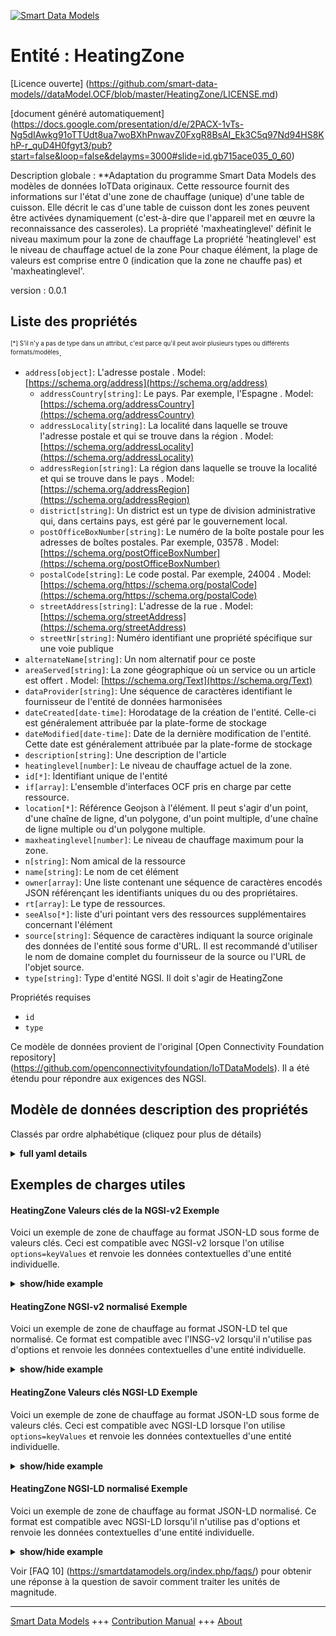 <!-- 10-Header -->    
[![Smart Data Models](https://smartdatamodels.org/wp-content/uploads/2022/01/SmartDataModels_logo.png "Logo")](https://smartdatamodels.org)    
Entité : HeatingZone    
====================<!-- /10-Header -->    
<!-- 15-License -->    
[Licence ouverte] (https://github.com/smart-data-models//dataModel.OCF/blob/master/HeatingZone/LICENSE.md)    
[document généré automatiquement] (https://docs.google.com/presentation/d/e/2PACX-1vTs-Ng5dIAwkg91oTTUdt8ua7woBXhPnwavZ0FxgR8BsAI_Ek3C5q97Nd94HS8KhP-r_quD4H0fgyt3/pub?start=false&loop=false&delayms=3000#slide=id.gb715ace035_0_60)    
<!-- /15-License -->    
<!-- 20-Description -->    
Description globale : **Adaptation du programme Smart Data Models des modèles de données IoTData originaux. Cette ressource fournit des informations sur l'état d'une zone de chauffage (unique) d'une table de cuisson. Elle décrit le cas d'une table de cuisson dont les zones peuvent être activées dynamiquement (c'est-à-dire que l'appareil met en œuvre la reconnaissance des casseroles). La propriété 'maxheatinglevel' définit le niveau maximum pour la zone de chauffage La propriété 'heatinglevel' est le niveau de chauffage actuel de la zone Pour chaque élément, la plage de valeurs est comprise entre 0 (indication que la zone ne chauffe pas) et 'maxheatinglevel'.    
version : 0.0.1    
<!-- /20-Description -->    
<!-- 30-PropertiesList -->    
## Liste des propriétés    
<sup><sub>[*] S'il n'y a pas de type dans un attribut, c'est parce qu'il peut avoir plusieurs types ou différents formats/modèles</sub></sup>.    
- `address[object]`: L'adresse postale  . Model: [https://schema.org/address](https://schema.org/address)	- `addressCountry[string]`: Le pays. Par exemple, l'Espagne  . Model: [https://schema.org/addressCountry](https://schema.org/addressCountry)    
	- `addressLocality[string]`: La localité dans laquelle se trouve l'adresse postale et qui se trouve dans la région  . Model: [https://schema.org/addressLocality](https://schema.org/addressLocality)    
	- `addressRegion[string]`: La région dans laquelle se trouve la localité et qui se trouve dans le pays  . Model: [https://schema.org/addressRegion](https://schema.org/addressRegion)    
	- `district[string]`: Un district est un type de division administrative qui, dans certains pays, est géré par le gouvernement local.      
	- `postOfficeBoxNumber[string]`: Le numéro de la boîte postale pour les adresses de boîtes postales. Par exemple, 03578  . Model: [https://schema.org/postOfficeBoxNumber](https://schema.org/postOfficeBoxNumber)    
	- `postalCode[string]`: Le code postal. Par exemple, 24004  . Model: [https://schema.org/https://schema.org/postalCode](https://schema.org/https://schema.org/postalCode)    
	- `streetAddress[string]`: L'adresse de la rue  . Model: [https://schema.org/streetAddress](https://schema.org/streetAddress)    
	- `streetNr[string]`: Numéro identifiant une propriété spécifique sur une voie publique      
- `alternateName[string]`: Un nom alternatif pour ce poste  - `areaServed[string]`: La zone géographique où un service ou un article est offert  . Model: [https://schema.org/Text](https://schema.org/Text)- `dataProvider[string]`: Une séquence de caractères identifiant le fournisseur de l'entité de données harmonisées  - `dateCreated[date-time]`: Horodatage de la création de l'entité. Celle-ci est généralement attribuée par la plate-forme de stockage  - `dateModified[date-time]`: Date de la dernière modification de l'entité. Cette date est généralement attribuée par la plate-forme de stockage  - `description[string]`: Une description de l'article  - `heatinglevel[number]`: Le niveau de chauffage actuel de la zone.  - `id[*]`: Identifiant unique de l'entité  - `if[array]`: L'ensemble d'interfaces OCF pris en charge par cette ressource.  - `location[*]`: Référence Geojson à l'élément. Il peut s'agir d'un point, d'une chaîne de ligne, d'un polygone, d'un point multiple, d'une chaîne de ligne multiple ou d'un polygone multiple.  - `maxheatinglevel[number]`: Le niveau de chauffage maximum pour la zone.  - `n[string]`: Nom amical de la ressource  - `name[string]`: Le nom de cet élément  - `owner[array]`: Une liste contenant une séquence de caractères encodés JSON référençant les identifiants uniques du ou des propriétaires.  - `rt[array]`: Le type de ressources.  - `seeAlso[*]`: liste d'uri pointant vers des ressources supplémentaires concernant l'élément  - `source[string]`: Séquence de caractères indiquant la source originale des données de l'entité sous forme d'URL. Il est recommandé d'utiliser le nom de domaine complet du fournisseur de la source ou l'URL de l'objet source.  - `type[string]`: Type d'entité NGSI. Il doit s'agir de HeatingZone  <!-- /30-PropertiesList -->    
<!-- 35-RequiredProperties -->    
Propriétés requises    
- `id`  - `type`  <!-- /35-RequiredProperties -->    
<!-- 40-RequiredProperties -->    
Ce modèle de données provient de l'original [Open Connectivity Foundation repository] (https://github.com/openconnectivityfoundation/IoTDataModels). Il a été étendu pour répondre aux exigences des NGSI.    
<!-- /40-RequiredProperties -->    
<!-- 50-DataModelHeader -->    
## Modèle de données description des propriétés    
Classés par ordre alphabétique (cliquez pour plus de détails)    
<!-- /50-DataModelHeader -->    
<!-- 60-ModelYaml -->    
<details><summary><strong>full yaml details</strong></summary>      
```yaml    
HeatingZone:      
  description: 'Smart Data Models Program adaptation of the original IoTData data Models. This Resource provides information about the status of a (single) heating zone of a Cook-Top. It describes the case of a Cook-Top whose zones can be activated dynamically (i.e. the device implements pot recognition). The Property ''maxheatinglevel'' defines the max level for the heating zone The Property ''heatinglevel'' is the current heating level of the zone   For each element, the value range is from 0 (indication that the zone is not heating) to ''maxheatinglevel''.'      
  properties:      
    address:      
      description: The mailing address      
      properties:      
        addressCountry:      
          description: 'The country. For example, Spain'      
          type: string      
          x-ngsi:      
            model: https://schema.org/addressCountry      
            type: Property      
        addressLocality:      
          description: 'The locality in which the street address is, and which is in the region'      
          type: string      
          x-ngsi:      
            model: https://schema.org/addressLocality      
            type: Property      
        addressRegion:      
          description: 'The region in which the locality is, and which is in the country'      
          type: string      
          x-ngsi:      
            model: https://schema.org/addressRegion      
            type: Property      
        district:      
          description: 'A district is a type of administrative division that, in some countries, is managed by the local government'      
          type: string      
          x-ngsi:      
            type: Property      
        postOfficeBoxNumber:      
          description: 'The post office box number for PO box addresses. For example, 03578'      
          type: string      
          x-ngsi:      
            model: https://schema.org/postOfficeBoxNumber      
            type: Property      
        postalCode:      
          description: 'The postal code. For example, 24004'      
          type: string      
          x-ngsi:      
            model: https://schema.org/https://schema.org/postalCode      
            type: Property      
        streetAddress:      
          description: The street address      
          type: string      
          x-ngsi:      
            model: https://schema.org/streetAddress      
            type: Property      
        streetNr:      
          description: Number identifying a specific property on a public street      
          type: string      
          x-ngsi:      
            type: Property      
      type: object      
      x-ngsi:      
        model: https://schema.org/address      
        type: Property      
    alternateName:      
      description: An alternative name for this item      
      type: string      
      x-ngsi:      
        type: Property      
    areaServed:      
      description: The geographic area where a service or offered item is provided      
      type: string      
      x-ngsi:      
        model: https://schema.org/Text      
        type: Property      
    dataProvider:      
      description: A sequence of characters identifying the provider of the harmonised data entity      
      type: string      
      x-ngsi:      
        type: Property      
    dateCreated:      
      description: Entity creation timestamp. This will usually be allocated by the storage platform      
      format: date-time      
      type: string      
      x-ngsi:      
        type: Property      
    dateModified:      
      description: Timestamp of the last modification of the entity. This will usually be allocated by the storage platform      
      format: date-time      
      type: string      
      x-ngsi:      
        type: Property      
    description:      
      description: A description of this item      
      type: string      
      x-ngsi:      
        type: Property      
    heatinglevel:      
      description: The current heating level for the zone.      
      readOnly: true      
      type: number      
      x-ngsi:      
        type: Property      
    id:      
      anyOf:      
        - description: Identifier format of any NGSI entity      
          maxLength: 256      
          minLength: 1      
          pattern: ^[\w\-\.\{\}\$\+\*\[\]`|~^@!,:\\]+$      
          type: string      
          x-ngsi:      
            type: Property      
        - description: Identifier format of any NGSI entity      
          format: uri      
          type: string      
          x-ngsi:      
            type: Property      
      description: Unique identifier of the entity      
      x-ngsi:      
        type: Property      
    if:      
      description: The OCF Interface set supported by this Resource.      
      items:      
        enum:      
          - oic.if.s      
          - oic.if.baseline      
        type: string      
      minItems: 2      
      readOnly: true      
      type: array      
      uniqueItems: true      
      x-ngsi:      
        type: Property      
    location:      
      description: 'Geojson reference to the item. It can be Point, LineString, Polygon, MultiPoint, MultiLineString or MultiPolygon'      
      oneOf:      
        - description: Geojson reference to the item. Point      
          properties:      
            bbox:      
              items:      
                type: number      
              minItems: 4      
              type: array      
            coordinates:      
              items:      
                type: number      
              minItems: 2      
              type: array      
            type:      
              enum:      
                - Point      
              type: string      
          required:      
            - type      
            - coordinates      
          title: GeoJSON Point      
          type: object      
          x-ngsi:      
            type: GeoProperty      
        - description: Geojson reference to the item. LineString      
          properties:      
            bbox:      
              items:      
                type: number      
              minItems: 4      
              type: array      
            coordinates:      
              items:      
                items:      
                  type: number      
                minItems: 2      
                type: array      
              minItems: 2      
              type: array      
            type:      
              enum:      
                - LineString      
              type: string      
          required:      
            - type      
            - coordinates      
          title: GeoJSON LineString      
          type: object      
          x-ngsi:      
            type: GeoProperty      
        - description: Geojson reference to the item. Polygon      
          properties:      
            bbox:      
              items:      
                type: number      
              minItems: 4      
              type: array      
            coordinates:      
              items:      
                items:      
                  items:      
                    type: number      
                  minItems: 2      
                  type: array      
                minItems: 4      
                type: array      
              type: array      
            type:      
              enum:      
                - Polygon      
              type: string      
          required:      
            - type      
            - coordinates      
          title: GeoJSON Polygon      
          type: object      
          x-ngsi:      
            type: GeoProperty      
        - description: Geojson reference to the item. MultiPoint      
          properties:      
            bbox:      
              items:      
                type: number      
              minItems: 4      
              type: array      
            coordinates:      
              items:      
                items:      
                  type: number      
                minItems: 2      
                type: array      
              type: array      
            type:      
              enum:      
                - MultiPoint      
              type: string      
          required:      
            - type      
            - coordinates      
          title: GeoJSON MultiPoint      
          type: object      
          x-ngsi:      
            type: GeoProperty      
        - description: Geojson reference to the item. MultiLineString      
          properties:      
            bbox:      
              items:      
                type: number      
              minItems: 4      
              type: array      
            coordinates:      
              items:      
                items:      
                  items:      
                    type: number      
                  minItems: 2      
                  type: array      
                minItems: 2      
                type: array      
              type: array      
            type:      
              enum:      
                - MultiLineString      
              type: string      
          required:      
            - type      
            - coordinates      
          title: GeoJSON MultiLineString      
          type: object      
          x-ngsi:      
            type: GeoProperty      
        - description: Geojson reference to the item. MultiLineString      
          properties:      
            bbox:      
              items:      
                type: number      
              minItems: 4      
              type: array      
            coordinates:      
              items:      
                items:      
                  items:      
                    items:      
                      type: number      
                    minItems: 2      
                    type: array      
                  minItems: 4      
                  type: array      
                type: array      
              type: array      
            type:      
              enum:      
                - MultiPolygon      
              type: string      
          required:      
            - type      
            - coordinates      
          title: GeoJSON MultiPolygon      
          type: object      
          x-ngsi:      
            type: GeoProperty      
      x-ngsi:      
        type: GeoProperty      
    maxheatinglevel:      
      description: The maximum heating level for the zone.      
      readOnly: true      
      type: number      
      x-ngsi:      
        type: Property      
    n:      
      description: Friendly name of the Resource      
      maxLength: 64      
      readOnly: true      
      type: string      
      x-ngsi:      
        type: Property      
    name:      
      description: The name of this item      
      type: string      
      x-ngsi:      
        type: Property      
    owner:      
      description: A List containing a JSON encoded sequence of characters referencing the unique Ids of the owner(s)      
      items:      
        anyOf:      
          - description: Identifier format of any NGSI entity      
            maxLength: 256      
            minLength: 1      
            pattern: ^[\w\-\.\{\}\$\+\*\[\]`|~^@!,:\\]+$      
            type: string      
            x-ngsi:      
              type: Property      
          - description: Identifier format of any NGSI entity      
            format: uri      
            type: string      
            x-ngsi:      
              type: Property      
        description: Unique identifier of the entity      
        x-ngsi:      
          type: Property      
      type: array      
      x-ngsi:      
        type: Property      
    rt:      
      description: The Resource Type.      
      items:      
        enum:      
          - oic.r.heatingzone      
        maxLength: 64      
        type: string      
      minItems: 1      
      readOnly: true      
      type: array      
      uniqueItems: true      
      x-ngsi:      
        type: Property      
    seeAlso:      
      description: list of uri pointing to additional resources about the item      
      oneOf:      
        - items:      
            format: uri      
            type: string      
          minItems: 1      
          type: array      
        - format: uri      
          type: string      
      x-ngsi:      
        type: Property      
    source:      
      description: 'A sequence of characters giving the original source of the entity data as a URL. Recommended to be the fully qualified domain name of the source provider, or the URL to the source object'      
      type: string      
      x-ngsi:      
        type: Property      
    type:      
      description: NGSI entity type. It has to be HeatingZone      
      enum:      
        - HeatingZone      
      type: string      
      x-ngsi:      
        type: Property      
  required:      
    - id      
    - type      
  type: object      
  x-derived-from: https://github.com/OpenInterConnect/IoTDataModels/blob/master/HeatingZoneResURI.swagger.json      
  x-disclaimer: 'Redistribution and use in source and binary forms, with or without modification, are permitted  provided that the license conditions are met. Copyleft (c) 2022 Contributors to Smart Data Models Program'      
  x-license-url: https://github.com/smart-data-models/dataModel.OCF/blob/master/HeatingZone/LICENSE.md      
  x-model-schema: https://smart-data-models.github.io/dataModel.IoTDataModels/HeatingZone/schema.json      
  x-model-tags: OCF      
  x-version: 0.0.1      
```    
</details>      
<!-- /60-ModelYaml -->    
<!-- 70-MiddleNotes -->    
<!-- /70-MiddleNotes -->    
<!-- 80-Examples -->    
## Exemples de charges utiles    
#### HeatingZone Valeurs clés de la NGSI-v2 Exemple    
Voici un exemple de zone de chauffage au format JSON-LD sous forme de valeurs clés. Ceci est compatible avec NGSI-v2 lorsque l'on utilise `options=keyValues` et renvoie les données contextuelles d'une entité individuelle.    
<details><summary><strong>show/hide example</strong></summary>      
```json  
{  
  "id": "urn:ngsi-ld:HeatingZone:id:WYRW:78551335",  
  "dateCreated": "1994-05-25T00:16:38Z",  
  "dateModified": "1973-08-12T04:18:53Z",  
  "source": "Compar",  
  "name": "Receive material fear avoid culture staff cut thousand.",  
  "alternateName": "Education week risk spring let.",  
  "description": "Great discuss administration money care. Business factor team begin.",  
  "dataProvider": "Too yeah through born since contain pressure. Good season perform bal",  
  "owner": [  
    "urn:ngsi-ld:HeatingZone:items:BPLI:90016877",  
    "urn:ngsi-ld:HeatingZone:items:KNJW:15261328"  
  ],  
  "seeAlso": [  
    "urn:ngsi-ld:HeatingZone:items:ZCSB:30140728"  
  ],  
  "location": {  
    "type": "Point",  
    "coordinates": [  
      73.9101395,  
      56.752641  
    ]  
  },  
  "address": {  
    "streetAddress": "Story although test pressure recently daughter. Very hear audience occur senior live environmen",  
    "addressLocality": "Tree a example bring just old. Attention dog outside part. Although this animal space.",  
    "addressRegion": "Mind traditional certainly name present yourself. Oil another operation unit board bring sometimes.",  
    "addressCountry": "Fall choose act statement grow ten exist. Relate relationship south say four bed. Service at Congress cell card.",  
    "postalCode": "Happen case pattern call six camera. Smile place wind page newspaper theory board. Moment less compare suggest p",  
    "postOfficeBoxNumber": "Case political usually down president owner contain. C",  
    "streetNr": "You head start. Understand mind best follow. East public return believe policy un",  
    "district": "Throw law avoid pull why suffer century. Former certainly black."  
  },  
  "areaServed": "Idea direction development exactly contain a",  
  "rt": [  
    "oic.r.heatingzone"  
  ],  
  "heatinglevel": 864,  
  "maxheatinglevel": 864,  
  "n": "American whole magazine truth stop whose. On traditi",  
  "if": [  
    "oic.if.s",  
    "oic.if.baseline"  
  ],  
  "type": "HeatingZone"  
}  
```  
</details>    
#### HeatingZone NGSI-v2 normalisé Exemple    
Voici un exemple de zone de chauffage au format JSON-LD tel que normalisé. Ce format est compatible avec l'INSG-v2 lorsqu'il n'utilise pas d'options et renvoie les données contextuelles d'une entité individuelle.    
<details><summary><strong>show/hide example</strong></summary>      
```json  
{  
  "id": "urn:ngsi-ld:HeatingZone:id:WYRW:78551335",  
  "dateCreated": {  
    "type": "DateTime",  
    "value": "1994-05-25T00:16:38Z"  
  },  
  "dateModified": {  
    "type": "DateTime",  
    "value": "1973-08-12T04:18:53Z"  
  },  
  "source": {  
    "type": "Text",  
    "value": "Compar"  
  },  
  "name": {  
    "type": "Text",  
    "value": "Receive material fear avoid culture staff cut thousand."  
  },  
  "alternateName": {  
    "type": "Text",  
    "value": "Education week risk spring let."  
  },  
  "description": {  
    "type": "Text",  
    "value": "Great discuss administration money care. Business factor team begin."  
  },  
  "dataProvider": {  
    "type": "Text",  
    "value": "Too yeah through born since contain pressure. Good season perform bal"  
  },  
  "owner": {  
    "type": "StructuredValue",  
    "value": [  
      "urn:ngsi-ld:HeatingZone:items:BPLI:90016877",  
      "urn:ngsi-ld:HeatingZone:items:KNJW:15261328"  
    ]  
  },  
  "seeAlso": {  
    "type": "StructuredValue",  
    "value": [  
      "urn:ngsi-ld:HeatingZone:items:ZCSB:30140728"  
    ]  
  },  
  "location": {  
    "type": "geo:json",  
    "value": {  
      "type": "Point",  
      "coordinates": [  
        73.9101395,  
        56.752641  
      ]  
    }  
  },  
  "address": {  
    "type": "StructuredValue",  
    "value": {  
      "streetAddress": "Story although test pressure recently daughter. Very hear audience occur senior live environmen",  
      "addressLocality": "Tree a example bring just old. Attention dog outside part. Although this animal space.",  
      "addressRegion": "Mind traditional certainly name present yourself. Oil another operation unit board bring sometimes.",  
      "addressCountry": "Fall choose act statement grow ten exist. Relate relationship south say four bed. Service at Congress cell card.",  
      "postalCode": "Happen case pattern call six camera. Smile place wind page newspaper theory board. Moment less compare suggest p",  
      "postOfficeBoxNumber": "Case political usually down president owner contain. C",  
      "streetNr": "You head start. Understand mind best follow. East public return believe policy un",  
      "district": "Throw law avoid pull why suffer century. Former certainly black."  
    }  
  },  
  "areaServed": {  
    "type": "Text",  
    "value": "Idea direction development exactly contain a"  
  },  
  "rt": {  
    "type": "StructuredValue",  
    "value": [  
      "oic.r.heatingzone"  
    ]  
  },  
  "heatinglevel": {  
    "type": "Number",  
    "value": 864  
  },  
  "maxheatinglevel": {  
    "type": "Number",  
    "value": 864  
  },  
  "n": {  
    "type": "Text",  
    "value": "American whole magazine truth stop whose. On traditi"  
  },  
  "if": {  
    "type": "StructuredValue",  
    "value": [  
      "oic.if.s",  
      "oic.if.baseline"  
    ]  
  },  
  "type": "HeatingZone"  
}  
```  
</details>    
#### HeatingZone Valeurs clés NGSI-LD Exemple    
Voici un exemple de zone de chauffage au format JSON-LD sous forme de valeurs clés. Ceci est compatible avec NGSI-LD lorsque l'on utilise `options=keyValues` et renvoie les données contextuelles d'une entité individuelle.    
<details><summary><strong>show/hide example</strong></summary>      
```json  
{  
  "id": "urn:ngsi-ld:HeatingZone:id:WYRW:78551335",  
  "dateCreated": "1994-05-25T00:16:38Z",  
  "dateModified": "1973-08-12T04:18:53Z",  
  "source": "Compar",  
  "name": "Receive material fear avoid culture staff cut thousand.",  
  "alternateName": "Education week risk spring let.",  
  "description": "Great discuss administration money care. Business factor team begin.",  
  "dataProvider": "Too yeah through born since contain pressure. Good season perform bal",  
  "owner": [  
    "urn:ngsi-ld:HeatingZone:items:BPLI:90016877",  
    "urn:ngsi-ld:HeatingZone:items:KNJW:15261328"  
  ],  
  "seeAlso": [  
    "urn:ngsi-ld:HeatingZone:items:ZCSB:30140728"  
  ],  
  "location": {  
    "type": "Point",  
    "coordinates": [  
      73.9101395,  
      56.752641  
    ]  
  },  
  "address": {  
    "streetAddress": "Story although test pressure recently daughter. Very hear audience occur senior live environmen",  
    "addressLocality": "Tree a example bring just old. Attention dog outside part. Although this animal space.",  
    "addressRegion": "Mind traditional certainly name present yourself. Oil another operation unit board bring sometimes.",  
    "addressCountry": "Fall choose act statement grow ten exist. Relate relationship south say four bed. Service at Congress cell card.",  
    "postalCode": "Happen case pattern call six camera. Smile place wind page newspaper theory board. Moment less compare suggest p",  
    "postOfficeBoxNumber": "Case political usually down president owner contain. C",  
    "streetNr": "You head start. Understand mind best follow. East public return believe policy un",  
    "district": "Throw law avoid pull why suffer century. Former certainly black."  
  },  
  "areaServed": "Idea direction development exactly contain a",  
  "rt": [  
    "oic.r.heatingzone"  
  ],  
  "heatinglevel": 864,  
  "maxheatinglevel": 864,  
  "n": "American whole magazine truth stop whose. On traditi",  
  "if": [  
    "oic.if.s",  
    "oic.if.baseline"  
  ],  
  "type": "HeatingZone",  
  "@context": [  
    "https://smartdatamodels.org/context.jsonld"  
  ]  
}  
```  
</details>    
#### HeatingZone NGSI-LD normalisé Exemple    
Voici un exemple de zone de chauffage au format JSON-LD normalisé. Ce format est compatible avec NGSI-LD lorsqu'il n'utilise pas d'options et renvoie les données contextuelles d'une entité individuelle.    
<details><summary><strong>show/hide example</strong></summary>      
```json  
{  
    "id": "urn:ngsi-ld:HeatingZone:id:WYRW:78551335",  
    "dateCreated": {  
        "type": "Property",  
        "value": {  
            "@type": "DateTime",  
            "@value": "1994-05-25T00:16:38Z"  
        }  
    },  
    "dateModified": {  
        "type": "Property",  
        "value": {  
            "@type": "DateTime",  
            "@value": "1973-08-12T04:18:53Z"  
        }  
    },  
    "source": {  
        "type": "Property",  
        "value": "Compar"  
    },  
    "name": {  
        "type": "Property",  
        "value": "Receive material fear avoid culture staff cut thousand."  
    },  
    "alternateName": {  
        "type": "Property",  
        "value": "Education week risk spring let."  
    },  
    "description": {  
        "type": "Property",  
        "value": "Great discuss administration money care. Business factor team begin."  
    },  
    "dataProvider": {  
        "type": "Property",  
        "value": "Too yeah through born since contain pressure. Good season perform bal"  
    },  
    "owner": {  
        "type": "Property",  
        "value": [  
            "urn:ngsi-ld:HeatingZone:items:BPLI:90016877",  
            "urn:ngsi-ld:HeatingZone:items:KNJW:15261328"  
        ]  
    },  
    "seeAlso": {  
        "type": "Property",  
        "value": [  
            "urn:ngsi-ld:HeatingZone:items:ZCSB:30140728"  
        ]  
    },  
    "location": {  
        "type": "GeoProperty",  
        "value": {  
            "type": "Point",  
            "coordinates": [  
                73.9101395,  
                56.752641  
            ]  
        }  
    },  
    "address": {  
        "type": "Property",  
        "value": {  
            "streetAddress": "Story although test pressure recently daughter. Very hear audience occur senior live environmen",  
            "addressLocality": "Tree a example bring just old. Attention dog outside part. Although this animal space.",  
            "addressRegion": "Mind traditional certainly name present yourself. Oil another operation unit board bring sometimes.",  
            "addressCountry": "Fall choose act statement grow ten exist. Relate relationship south say four bed. Service at Congress cell card.",  
            "postalCode": "Happen case pattern call six camera. Smile place wind page newspaper theory board. Moment less compare suggest p",  
            "postOfficeBoxNumber": "Case political usually down president owner contain. C",  
            "streetNr": "You head start. Understand mind best follow. East public return believe policy un",  
            "district": "Throw law avoid pull why suffer century. Former certainly black."  
        }  
    },  
    "areaServed": {  
        "type": "Property",  
        "value": "Idea direction development exactly contain a"  
    },  
    "rt": {  
        "type": "Property",  
        "value": [  
            "oic.r.heatingzone"  
        ]  
    },  
    "heatinglevel": {  
        "type": "Property",  
        "value": 864  
    },  
    "maxheatinglevel": {  
        "type": "Property",  
        "value": 864  
    },  
    "n": {  
        "type": "Property",  
        "value": "American whole magazine truth stop whose. On traditi"  
    },  
    "if": {  
        "type": "Property",  
        "value": [  
            "oic.if.s",  
            "oic.if.baseline"  
        ]  
    },  
    "type": "HeatingZone",  
    "@context": [  
        "https://smartdatamodels.org/context.jsonld"  
    ]  
}  
```  
</details><!-- /80-Examples -->    
<!-- 90-FooterNotes -->    
<!-- /90-FooterNotes -->    
<!-- 95-Units -->    
Voir [FAQ 10] (https://smartdatamodels.org/index.php/faqs/) pour obtenir une réponse à la question de savoir comment traiter les unités de magnitude.    
<!-- /95-Units -->    
<!-- 97-LastFooter -->    
---    
[Smart Data Models](https://smartdatamodels.org) +++ [Contribution Manual](https://bit.ly/contribution_manual) +++ [About](https://bit.ly/Introduction_SDM)<!-- /97-LastFooter -->    
